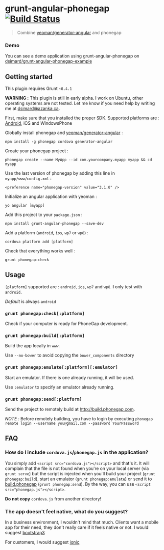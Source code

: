# grunt-angular-phonegap [![Build Status](https://travis-ci.org/dsimard/grunt-angular-phonegap.png?branch=master)](https://travis-ci.org/dsimard/grunt-angular-phonegap)

> Combine [yeoman/generator-angular][generator-angular] and phonegap

### Demo

You can see a demo application using grunt-angular-phonegap on [dsimard/grunt-angular-phonegap-example](https://github.com/dsimard/grunt-angular-phonegap-example)

## Getting started

This plugin requires Grunt `~0.4.1`

__WARNING :__ This plugin is still in early alpha. I work on Ubuntu, other operating systems are not tested. Let me know if you need help
by writing me at <dsimard@azanka.ca>.

First, make sure that you installed the proper SDK. Supported platforms are : [Android](https://developer.android.com/sdk/index.html), iOS and WindowsPhone


Globally install phonegap and [yeoman/generator-angular][generator-angular] :

    npm install -g phonegap cordova generator-angular

Create your phonegap project :
    
    phonegap create --name MyApp --id com.yourcompany.myapp myapp && cd myapp
    

Use the last version of phonegap by adding this line in `myapp/www/config.xml` :

    <preference name="phonegap-version" value="3.1.0" />

Initialize an angular application with yeoman :

    yo angular [myapp]
    
Add this project to your `package.json` :
    
    npm install grunt-angular-phonegap --save-dev

Add a platform (`android`, `ios`, `wp7` or `wp8`) :

    cordova platform add [platform]

Check that everything works well :

    grunt phonegap:check

## Usage

`[platform]` supported are : `android`, `ios`, `wp7` and `wp8`. I only test with `android`.

_Default_ is always `android`

### `grunt phonegap:check[:platform]`

Check if your computer is ready for PhoneGap development. 

### `grunt phonegap:build[:platform]`

Build the app locally in `www`.

Use `--no-bower` to avoid copying the `bower_components` directory

### `grunt phonegap:emulate[:platform][:emulator]`

Start an emulator. If there is one already running, it will be used.

Use `:emulator` to specify an emulator already running.

### `grunt phonegap:send[:platform]`

Send the project to remotely build at <http://build.phonegap.com>.

_NOTE :_ Before remotely building, you have to login by executing 
`phonegap remote login --username you@gmail.com --password YourPassword`

## FAQ

### How do I include `cordova.js`/`phonegap.js` in the application?

You simply add `<script src="cordova.js"></script>` and that's it. It will complain that the file is not found when you're on your local server (via `grunt serve`) but the script is injected when you'll build your project (`grunt phonegap:build`), start an emulator (`grunt phonegap:emulate`) or send it to [build.phonegap](http://build.phonegap.com) (`grunt phonegap:send`). By the way, you can use `<script src="phonegap.js"></script>`.

__Do not copy__ `cordova.js` from another directory!

### The app doesn't feel native, what do you suggest?

In a business environment, I wouldn't mind that much. Clients want a mobile app for their need, they don't really care if it feels native or not. I would suggest [bootstrap3][]

For customers, I would suggest [ionic][]

[generator-angular]: https://github.com/yeoman/generator-angular  "Yeoman generator for AngularJS"
[bootstrap3]: http://getbootstrap.com/
[ionic]: http://ionicframework.com/
